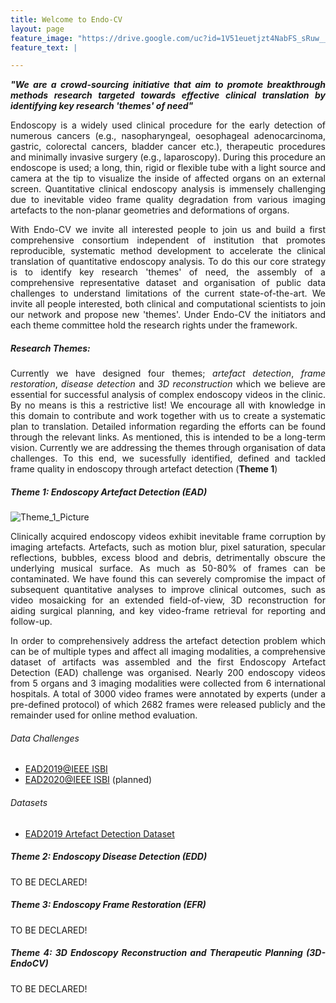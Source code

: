```yaml
---
title: Welcome to Endo-CV
layout: page
feature_image: "https://drive.google.com/uc?id=1V51euetjzt4NabFS_sRuw__8l2RnvefY"
feature_text: |

---
```

<div style="text-align: justify"> 
<p>
<em><strong>"We are a crowd-sourcing initiative that aim to promote breakthrough methods research targeted towards effective clinical translation by identifying key research 'themes' of need"</strong></em>
 </p>
<p>
Endoscopy is a widely used clinical procedure for the early detection of numerous cancers (e.g., nasopharyngeal, oesophageal adenocarcinoma, gastric, colorectal cancers, bladder cancer etc.), therapeutic procedures and minimally invasive surgery (e.g., laparoscopy). During this procedure an endoscope is used; a long, thin, rigid or flexible tube with a light source and camera at the tip to visualize the inside of affected organs on an external screen. Quantitative clinical endoscopy analysis is immensely challenging due to inevitable video frame quality degradation from various imaging artefacts to the non-planar geometries and deformations of organs.
</p>
<p>
With Endo-CV we invite all interested people to join us and build a first comprehensive consortium independent of institution that promotes reproducible, systematic method development to accelerate the clinical translation of quantitative endoscopy analysis. To do this our core strategy is to identify key research 'themes' of need, the assembly of a comprehensive representative dataset and organisation of public data challenges to understand limitations of the current state-of-the-art. We invite all people interested, both clinical and computational scientists to join our network and propose new 'themes'. Under Endo-CV the initiators and each theme committee hold the research rights under the framework.
</p>
</div>

##### Research Themes:
<div style="text-align: justify"> 
<p>
Currently we have designed four themes; <em>artefact detection</em>, <em>frame restoration</em>, <em>disease detection</em> and <em>3D reconstruction</em> which we believe are essential for successful analysis of complex endoscopy videos in the clinic. By no means is this a restrictive list! We encourage all with knowledge in this domain to contribute and work together with us to create a systematic plan to translation. Detailed information regarding the efforts can be found through the relevant links. As mentioned, this is intended to be a long-term vision. Currently we are addressing the themes through organisation of data challenges. To this end, we sucessfully identified, defined and tackled frame quality in endoscopy through artefact detection (<strong>Theme 1</strong>)
 </p>
 
##### Theme 1: Endoscopy Artefact Detection (EAD)

![Theme_1_Picture](http://drive.google.com/uc?id=1yC3LAW-TJJAVXw5Ure7J4pzYr5sy_TEE)
<div style="text-align: justify"> 
<p>
Clinically acquired endoscopy videos exhibit inevitable frame corruption by imaging artefacts. Artefacts, such as motion blur, pixel saturation, specular reflections, bubbles, excess blood and debris, detrimentally obscure the underlying musical surface. As much as 50-80% of frames can be contaminated. We have found this can severely compromise the impact of subsequent quantitative analyses to improve clinical outcomes, such as video mosaicking for an extended field-of-view, 3D reconstruction for aiding surgical planning, and key video-frame retrieval for reporting and follow-up. 
 </p>
 
<div style="text-align: justify"> 
<p> 
In order to comprehensively address the artefact detection problem which can be of multiple types and affect all imaging modalities, a comprehensive dataset of artifacts was assembled and the first Endoscopy Artefact Detection (EAD) challenge was organised. Nearly 200 endoscopy videos from 5 organs and 3 imaging modalities were collected from 6 international hospitals. A total of 3000 video frames were annotated by experts (under a pre-defined protocol) of which 2682 frames were released publicly and the remainder used for online method evaluation. 
 </p> 

###### Data Challenges
- [EAD2019@IEEE ISBI](https://ead2019.grand-challenge.org)
- [EAD2020@IEEE ISBI](https://ead2020.grand-challenge.org) (planned)

###### Datasets
- [EAD2019 Artefact Detection Dataset](https://data.mendeley.com/datasets/c7fjbxcgj9/2)

##### Theme 2: Endoscopy Disease Detection (EDD)
TO BE DECLARED!

##### Theme 3: Endoscopy Frame Restoration (EFR) 
 TO BE DECLARED!

##### Theme 4: 3D Endoscopy Reconstruction and Therapeutic Planning (3D-EndoCV)
TO BE DECLARED!
